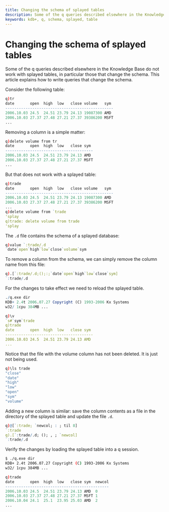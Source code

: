 ```yaml
---
title: Changing the schema of splayed tables
description: Some of the q queries described elsewhere in the Knowledge Base do not work with splayed tables, in particular those that change the schema. This article explains how to write queries that change the schema.
keywords: kdb+, q, schema, splayed, table
---
```

# Changing the schema of splayed tables





Some of the q queries described elsewhere in the Knowledge Base do not work with splayed tables, in particular those that change the schema. This article explains how to write queries that change the schema.

Consider the following table:

```q
q)tr
date       open  high  low   close volume   sym
------------------------------------------------
2006.10.03 24.5  24.51 23.79 24.13 19087300 AMD
2006.10.03 27.37 27.48 27.21 27.37 39386200 MSFT
...
```

Removing a column is a simple matter:

```q
q)delete volume from tr
date       open  high  low   close sym
---------------------------------------
2006.10.03 24.5  24.51 23.79 24.13 AMD
2006.10.03 27.37 27.48 27.21 27.37 MSFT
...
```

But that does not work with a splayed table:

```q
q)trade
date       open  high  low   close volume   sym
------------------------------------------------
2006.10.03 24.5  24.51 23.79 24.13 19087300 AMD
2006.10.03 27.37 27.48 27.21 27.37 39386200 MSFT
...
q)delete volume from `trade
'splay
q)trade: delete volume from trade
'splay
```

The `.d` file contains the schema of a splayed database:

```q
q)value `:trade/.d
`date`open`high`low`close`volume`sym
```

To remove a column from the schema, we can simply remove the column name from this file:

```q
q).[`:trade/.d;();:;`date`open`high`low`close`sym]
`:trade/.d
```

For the changes to take effect we need to reload the splayed table.

```q
./q.exe dir
KDB+ 2.4t 2006.07.27 Copyright (C) 1993-2006 Kx Systems
w32/ 1cpu 384MB ...

q)\v
`s#`sym`trade
q)trade
date       open  high  low   close sym
---------------------------------------
2006.10.03 24.5  24.51 23.79 24.13 AMD
...
```

Notice that the file with the volume column has not been deleted. It is just not being used.

```q
q)\ls trade
"close"
"date"
"high"
"low"
"open"
"sym"
"volume"
```

Adding a new column is similar: save the column contents as a file in the directory of the splayed table and update the file `.d`.

```q
q)@[`:trade; `newcol; : ; til 8]
`:trade
q).[`:trade/.d; (); , ; `newcol]
`:trade/.d
```

Verify the changes by loading the splayed table into a q session. 

```bash
$ ./q.exe dir
KDB+ 2.4t 2006.07.27 Copyright (C) 1993-2006 Kx Systems
w32/ 1cpu 384MB ...
```

```q
q)trade
date       open  high  low   close sym  newcol
----------------------------------------------
2006.10.03 24.5  24.51 23.79 24.13 AMD  0
2006.10.03 27.37 27.48 27.21 27.37 MSFT 1
2006.10.04 24.1  25.1  23.95 25.03 AMD  2
...
```

